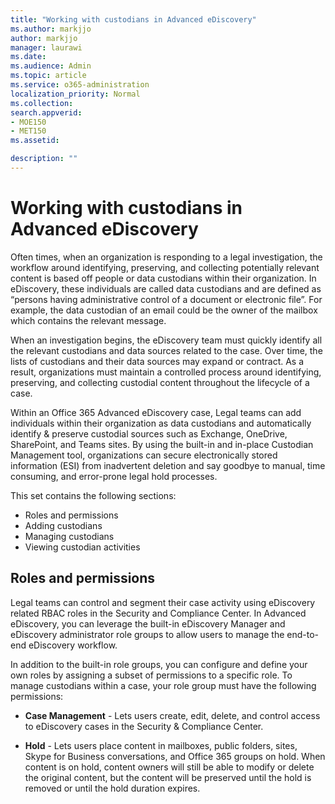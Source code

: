 ```yaml
---
title: "Working with custodians in Advanced eDiscovery"
ms.author: markjjo
author: markjjo
manager: laurawi
ms.date: 
ms.audience: Admin
ms.topic: article
ms.service: o365-administration
localization_priority: Normal
ms.collection: 
search.appverid: 
- MOE150
- MET150
ms.assetid: 

description: ""
---
```


# Working with custodians in Advanced eDiscovery

Often times, when an organization is responding to a legal investigation, the workflow around identifying, preserving, and collecting potentially relevant content is based off people or data custodians within their organization. In eDiscovery, these individuals are called data custodians and are defined as “persons having administrative control of a document or electronic file”. For example, the data custodian of an email could be the owner of the mailbox which contains the relevant message.  

When an investigation begins, the eDiscovery team must quickly identify all the relevant custodians and data sources related to the case. Over time, the lists of custodians and their data sources may expand or contract. As a result, organizations must maintain a controlled process around identifying, preserving, and collecting custodial content throughout the lifecycle of a case.

Within an Office 365 Advanced eDiscovery case, Legal teams can add individuals within their organization as data custodians and automatically identify & preserve custodial sources such as Exchange, OneDrive, SharePoint, and Teams sites. By using the built-in and in-place Custodian Management tool, organizations can secure electronically stored information (ESI) from inadvertent deletion and say goodbye to manual, time consuming, and error-prone legal hold processes. 

This set contains the following sections:

  - Roles and permissions
  - Adding custodians
  - Managing custodians
  - Viewing custodian activities  

## Roles and permissions

Legal teams can control and segment their case activity using eDiscovery related RBAC roles in the Security and Compliance Center. In Advanced eDiscovery, you can leverage the built-in eDiscovery Manager and eDiscovery administrator role groups to allow users to manage the end-to-end eDiscovery workflow.

In addition to the built-in role groups, you can configure and define your own roles by assigning a subset of permissions to a specific role. To manage custodians within a case, your role group must have the following permissions:  

- **Case Management** - Lets users create, edit, delete, and control access to eDiscovery cases in the Security & Compliance Center.

- **Hold** - Lets users place content in mailboxes, public folders, sites, Skype for Business conversations, and Office 365 groups on hold. When content is on hold, content owners will still be able to modify or delete the original content, but the content will be preserved until the hold is removed or until the hold duration expires.


